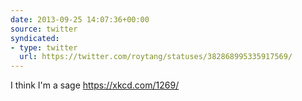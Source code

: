 ```yaml
---
date: 2013-09-25 14:07:36+00:00
source: twitter
syndicated:
- type: twitter
  url: https://twitter.com/roytang/statuses/382868995335917569/
---
```


I think I'm a sage https://xkcd.com/1269/